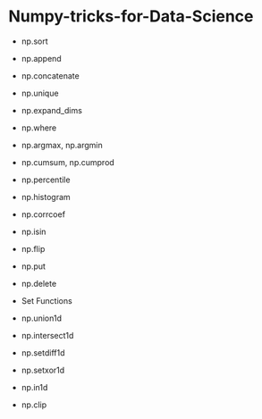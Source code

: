 # Numpy-tricks-for-Data-Science


- np.sort

-  np.append

- np.concatenate

- np.unique

- np.expand_dims

- np.where

- np.argmax, np.argmin

- np.cumsum, np.cumprod

- np.percentile

- np.histogram

- np.corrcoef

- np.isin

- np.flip

- np.put

- np.delete

-  Set Functions

- np.union1d

- np.intersect1d

- np.setdiff1d

- np.setxor1d

-  np.in1d

- np.clip
